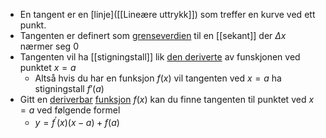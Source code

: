 - En tangent er en [linje]([[Lineære uttrykk]]) som treffer en kurve ved ett punkt.
- Tangenten er definert som [grenseverdien]([[Grenseverdier]]) til en [[sekant]] der $\Delta x$ nærmer seg $0$
- Tangenten vil ha [[stigningstall]] lik [den deriverte]([[Derivasjon]]) av funskjonen ved punktet $x=a$
	- Altså hvis du har en funksjon $f(x)$ vil tangenten ved $x=a$ ha stigningstall $f'(a)$
- Gitt en [deriverbar]([[Deriverbar]]) [funksjon]([[Funksjoner]]) $f(x)$ kan du finne tangenten til punktet ved $x=a$ ved følgende formel
	- $y=f^\prime(x)(x-a)+f(a)$